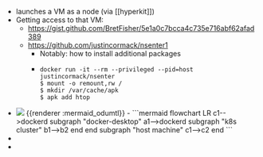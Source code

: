 - launches a VM as a node (via [[hyperkit]])
- Getting access to that VM:
	- https://gist.github.com/BretFisher/5e1a0c7bcca4c735e716abf62afad389
	- https://github.com/justincormack/nsenter1
		- Notably: how to install additional packages
		- ```console
		  docker run -it --rm --privileged --pid=host justincormack/nsenter
		  $ mount -o remount,rw /
		  $ mkdir /var/cache/apk
		  $ apk add htop
		  ```
- <img src="http://localhost:3000/img/ICBmbG93Y2hhcnQgTFIKICAgIGMxLS0-ZG9ja2VyZAogICAgc3ViZ3JhcGggImRvY2tlci1kZXNrdG9wIgogICAgYTEtLT5kb2NrZXJkCiAgICAgIHN1YmdyYXBoICJrOHMgY2x1c3RlciIKICAgICAgYjEtLT5iMgogICAgICBlbmQKICAgIGVuZAogICAgc3ViZ3JhcGggImhvc3QgbWFjaGluZSIKICAgIGMxLS0-YzIKICAgIGVuZAo" />
  {{renderer :mermaid_odumtl}}
	- ```mermaid 
	  flowchart LR
	      c1-->dockerd
	      subgraph "docker-desktop"
	      a1-->dockerd
	        subgraph "k8s cluster"
	        b1-->b2
	        end
	      end
	      subgraph "host machine"
	      c1-->c2
	      end
	  ```
-
-